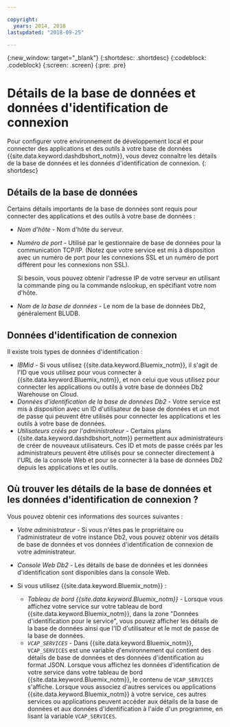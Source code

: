 ```yaml
---

copyright:
  years: 2014, 2018
lastupdated: "2018-09-25"

---
```


<!-- Attribute definitions --> 
{:new_window: target="_blank"}
{:shortdesc: .shortdesc}
{:codeblock: .codeblock}
{:screen: .screen}
{:pre: .pre}

# Détails de la base de données et données d'identification de connexion

Pour configurer votre environnement de développement local et pour connecter des applications et des outils à votre base de données {{site.data.keyword.dashdbshort_notm}}, vous devez connaître les détails de la base de données et les données d'identification de connexion.
{: shortdesc}

## Détails de la base de données

Certains détails importants de la base de données sont requis pour connecter des applications et des outils à votre base de données :

- *Nom d'hôte* - Nom d'hôte du serveur.
- *Numéro de port* - Utilisé par le gestionnaire de base de données pour la communication TCP/IP. (Notez que votre service est mis à disposition avec un numéro de port pour les connexions SSL et un numéro de port différent pour les connexions non SSL).

   Si besoin, vous pouvez obtenir l'adresse IP de votre serveur en utilisant la commande ping ou la commande nslookup, en spécifiant votre nom d'hôte.
- *Nom de la base de données* - Le nom de la base de données Db2, généralement BLUDB.

## Données d'identification de connexion

Il existe trois types de données d'identification :

- *IBMid* - Si vous utilisez {{site.data.keyword.Bluemix_notm}}, il s'agit de l'ID que vous utilisez pour vous connecter à {{site.data.keyword.Bluemix_notm}}, et non celui que vous utilisez pour connecter les applications ou outils à votre base de données Db2 Warehouse on Cloud.
- *Données d'identification de la base de données Db2* - Votre service est mis à disposition avec un ID d'utilisateur de base de données et un mot de passe qui peuvent être utilisés pour connecter les applications et les outils à votre base de données.
- *Utilisateurs créés par l'administrateur* - Certains plans {{site.data.keyword.dashdbshort_notm}} permettent aux administrateurs de créer de nouveaux utilisateurs. Ces ID et mots de passe créés par les administrateurs peuvent être utilisés pour se connecter directement à l'URL de la console Web et pour se connecter à la base de données Db2 depuis les applications et les outils. 

## Où trouver les détails de la base de données et les données d'identification de connexion ? 

Vous pouvez obtenir ces informations des sources suivantes :

- *Votre administrateur* - Si vous n'êtes pas le propriétaire ou l'administrateur de votre instance Db2, vous pouvez obtenir vos détails de base de données et vos données d'identification de connexion de votre administrateur. 
- *Console Web Db2* - Les détails de base de données et les données d'identification sont disponibles dans la console Web.
- Si vous utilisez {{site.data.keyword.Bluemix_notm}} : 
   
   - *Tableau de bord {{site.data.keyword.Bluemix_notm}}* - Lorsque vous affichez votre service sur votre tableau de bord {{site.data.keyword.Bluemix_notm}}, dans la zone "Données d'identification pour le service", vous pouvez afficher les détails de la base de données ainsi que l'ID d'utilisateur et le mot de passe de la base de données.
   - *`VCAP_SERVICES`* - Dans {{site.data.keyword.Bluemix_notm}}, `VCAP_SERVICES` est une variable d'environnement qui contient des détails de base de données et des données d'identification au format JSON. Lorsque vous affichez les données d'identification de votre service dans votre tableau de bord {{site.data.keyword.Bluemix_notm}}, le contenu de `VCAP_SERVICES` s'affiche. Lorsque vous associez d'autres services ou applications {{site.data.keyword.Bluemix_notm}} à votre service, ces autres services ou applications peuvent accéder aux détails de la base de données et aux données d'identification à l'aide d'un programme, en lisant la variable `VCAP_SERVICES`.
